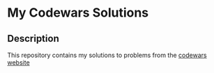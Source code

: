 # My Codewars Solutions

## Description
This repository contains my solutions to problems from the [codewars website](https://www.codewars.com/users/Darya-Kuzmich)